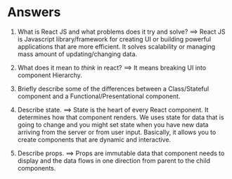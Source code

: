 # Answers

1.  What is React JS and what problems does it try and solve?
    ==> React JS is Javascript library/framework for creating UI or building powerful applications that are more efficient. It solves scalability or managing mass amount of updating/changing data.

2.  What does it mean to _think_ in react?
    ==> It means breaking UI into component Hierarchy.

3.  Briefly describe some of the differences between a Class/Stateful component and a Functional/Presentational component.

4.  Describe state.
    ==> State is the heart of every React component. It determines how that component renders. We uses state for data that is going to change and you might set state when you have new data arriving from the server or from user input. Basically, it allows you to create components that are dynamic and interactive.

5.  Describe props.
    ==> Props are immutable data that component needs to display and the data flows in one direction from parent to the child components.
